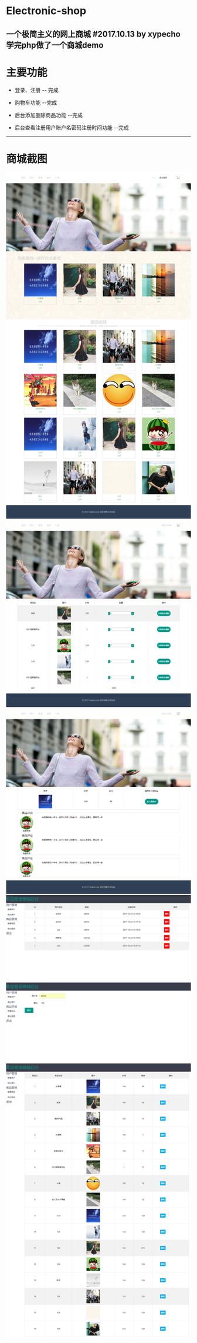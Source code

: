 # Electronic-shop
一个极简主义的网上商城
#2017.10.13 by xypecho<br>
学完php做了一个商城demo
------
主要功能
======
* 登录、注册 -- 完成

* 购物车功能 --完成

* 后台添加删除商品功能 --完成

* 后台查看注册用户账户名密码注册时间功能 --完成
------
商城截图
======
![image](https://raw.githubusercontent.com/xypecho/Electronic-shop/master/%E5%95%86%E5%9F%8E%E6%88%AA%E5%9B%BE/FireShot%20Capture%2019%20-%20%E6%9E%81%E7%AE%80%E6%96%B0%E9%A3%8E%E5%B0%9A%20-%20http___localhost_.png)
![image](https://raw.githubusercontent.com/xypecho/Electronic-shop/master/%E5%95%86%E5%9F%8E%E6%88%AA%E5%9B%BE/FireShot%20Capture%2020%20-%20%E6%9E%81%E7%AE%80%E6%96%B0%E9%A3%8E%E5%B0%9A%20-%20http___localhost_home_html_account.php.png)
![image](https://raw.githubusercontent.com/xypecho/Electronic-shop/master/%E5%95%86%E5%9F%8E%E6%88%AA%E5%9B%BE/FireShot%20Capture%2021%20-%20%E6%9E%81%E7%AE%80%E6%96%B0%E9%A3%8E%E5%B0%9A%20-%20http___localhost_home_html_product.php_id%3D1.png)
![image](https://raw.githubusercontent.com/xypecho/Electronic-shop/master/%E5%95%86%E5%9F%8E%E6%88%AA%E5%9B%BE/FireShot%20Capture%2022%20-%20%E5%95%86%E5%9F%8E%E5%90%8E%E5%8F%B0%20-%20http___localhost_admin_html_users.php.png)
![image](https://raw.githubusercontent.com/xypecho/Electronic-shop/master/%E5%95%86%E5%9F%8E%E6%88%AA%E5%9B%BE/FireShot%20Capture%2023%20-%20%E5%95%86%E5%9F%8E%E5%90%8E%E5%8F%B0%20-%20http___localhost_admin_html_adduser.php.png)
![image](https://raw.githubusercontent.com/xypecho/Electronic-shop/master/%E5%95%86%E5%9F%8E%E6%88%AA%E5%9B%BE/FireShot%20Capture%2024%20-%20%E5%95%86%E5%9F%8E%E5%90%8E%E5%8F%B0%20-%20http___localhost_admin_html_shop.php.png)

